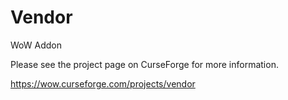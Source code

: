 # Vendor
WoW Addon

Please see the project page on CurseForge for more information.

https://wow.curseforge.com/projects/vendor
